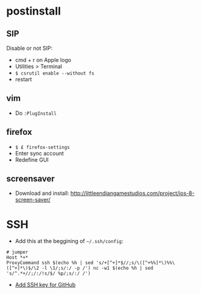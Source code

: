 # postinstall

## SIP

Disable or not SIP:

- cmd + r on Apple logo
- Utilities > Terminal
- `$ csrutil enable --without fs`
- restart

## vim

- Do `:PlugInstall`

## firefox

- `$ £ firefox-settings`
- Enter sync account
- Redefine GUI

## screensaver

- Download and install: http://littleendiangamestudios.com/project/ios-8-screen-saver/

# SSH

- Add this at the beggining of `~/.ssh/config`:

```
# jumper
Host *+*
ProxyCommand ssh $(echo %h | sed 's/+[^+]*$//;s/\([^+%%]*\)%%\([^+]*\)$/\2 -l \1/;s/:/ -p /') nc -w1 $(echo %h | sed 's/^.*+//;/:/!s/$/ %p/;s/:/ /')
```

- [Add SSH key for GitHub](https://help.github.com/articles/connecting-to-github-with-ssh/)

